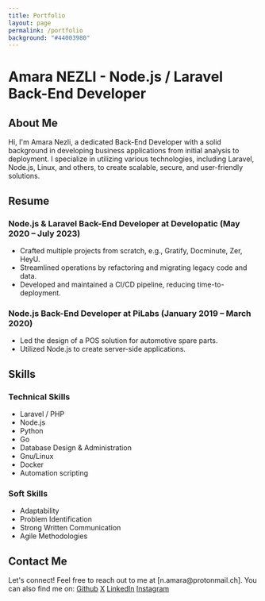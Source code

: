 ```yaml
---
title: Portfolio
layout: page
permalink: /portfolio
background: "#44003980"
---
```


# Amara NEZLI - Node.js / Laravel Back-End Developer

## About Me
<p class="bio">Hi, I'm Amara Nezli, a dedicated Back-End Developer with a solid background in developing business applications from initial analysis to deployment. I specialize in utilizing various technologies, including Laravel, Node.js, Linux, and others, to create scalable, secure, and user-friendly solutions.</p>

## Resume

### Node.js & Laravel Back-End Developer at Developatic (May 2020 – July 2023)
- Crafted multiple projects from scratch, e.g., Gratify, Docminute, Zer, HeyU.
- Streamlined operations by refactoring and migrating legacy code and data.
- Developed and maintained a CI/CD pipeline, reducing time-to-deployment.

### Node.js Back-End Developer at PiLabs (January 2019 – March 2020)
- Led the design of a POS solution for automotive spare parts.
- Utilized Node.js to create server-side applications.

## Skills

### Technical Skills
- Laravel / PHP
- Node.js
- Python
- Go
- Database Design & Administration
- Gnu/Linux
- Docker
- Automation scripting

### Soft Skills
- Adaptability
- Problem Identification
- Strong Written Communication
- Agile Methodologies

## Contact Me
<p>Let's connect! Feel free to reach out to me at [n.amara@protonmail.ch]. You can also find me on: <a href="https://github.com/hihebark">Github</a> <a href="https://twitter.com/virtualstruct">X</a> <a href="https://www.linkedin.com/in/nezliamara/">LinkedIn</a> <a href="https://www.instagram.com/virtualstruct/">Instagram</a></p>
